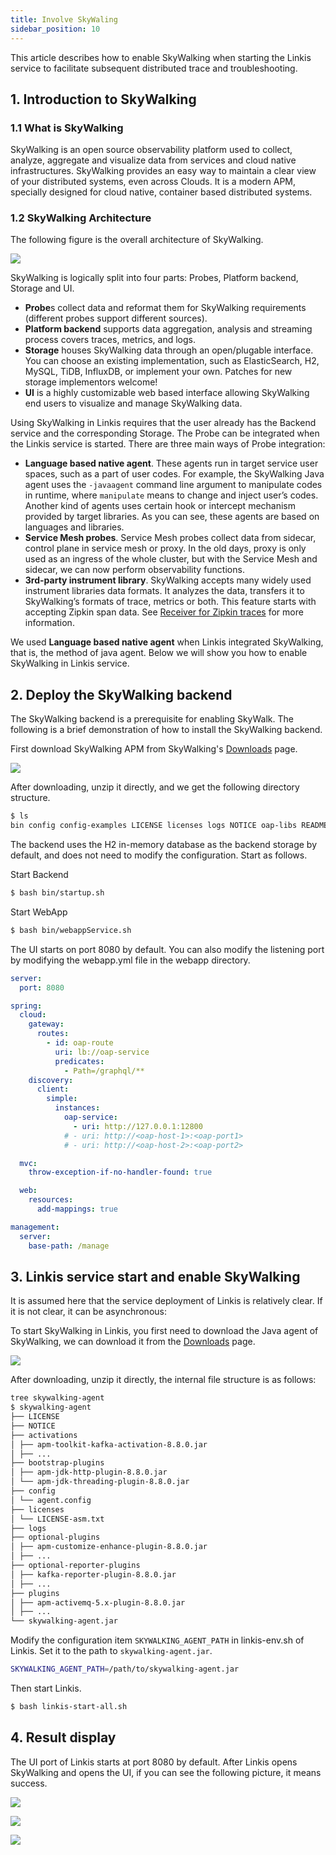 ```yaml
---
title: Involve SkyWaling 
sidebar_position: 10
---
```

This article describes how to enable SkyWalking when starting the Linkis service to facilitate subsequent distributed trace and troubleshooting.

## 1. Introduction to SkyWalking

### 1.1 What is SkyWalking

SkyWalking is an open source observability platform used to collect, analyze, aggregate and visualize data from services and cloud native infrastructures. SkyWalking provides an easy way to maintain a clear view of your distributed systems, even across Clouds. It is a modern APM, specially designed for cloud native, container based distributed systems.

### 1.2 SkyWalking Architecture

The following figure is the overall architecture of SkyWalking.

![](/Images/deployment/skywalking/SkyWalking_Architecture.png)

SkyWalking is logically split into four parts: Probes, Platform backend, Storage and UI.
- **Probe**s collect data and reformat them for SkyWalking requirements (different probes support different sources).
- **Platform backend** supports data aggregation, analysis and streaming process covers traces, metrics, and logs.
- **Storage** houses SkyWalking data through an open/plugable interface. You can choose an existing implementation, such as ElasticSearch, H2, MySQL, TiDB, InfluxDB, or implement your own. Patches for new storage implementors welcome!
- **UI** is a highly customizable web based interface allowing SkyWalking end users to visualize and manage SkyWalking data.

Using SkyWalking in Linkis requires that the user already has the Backend service and the corresponding Storage. The Probe can be integrated when the Linkis service is started. There are three main ways of Probe integration:

- **Language based native agent**. These agents run in target service user spaces, such as a part of user codes. For example, the SkyWalking Java agent uses the `-javaagent` command line argument to manipulate codes in runtime, where `manipulate` means to change and inject user’s codes. Another kind of agents uses certain hook or intercept mechanism provided by target libraries. As you can see, these agents are based on languages and libraries.
- **Service Mesh probes**. Service Mesh probes collect data from sidecar, control plane in service mesh or proxy. In the old days, proxy is only used as an ingress of the whole cluster, but with the Service Mesh and sidecar, we can now perform observability functions.
- **3rd-party instrument library**. SkyWalking accepts many widely used instrument libraries data formats. It analyzes the data, transfers it to SkyWalking’s formats of trace, metrics or both. This feature starts with accepting Zipkin span data. See [Receiver for Zipkin traces](https://skywalking.apache.org/docs/main/latest/en/setup/backend/zipkin-trace) for more information.

We used **Language based native agent** when Linkis integrated SkyWalking, that is, the method of java agent. Below we will show you how to enable SkyWalking in Linkis service.


## 2. Deploy the SkyWalking backend
The SkyWalking backend is a prerequisite for enabling SkyWalk. The following is a brief demonstration of how to install the SkyWalking backend.

First download SkyWalking APM from SkyWalking's [Downloads](https://skywalking.apache.org/downloads/) page.

![](/Images/deployment/skywalking/SkyWalking_APM_Download.png)

After downloading, unzip it directly, and we get the following directory structure.
```bash
$ ls
bin config config-examples LICENSE licenses logs NOTICE oap-libs README.txt tools webapp
````

The backend uses the H2 in-memory database as the backend storage by default, and does not need to modify the configuration. Start as follows.

Start Backend
```bash
$ bash bin/startup.sh
````

Start WebApp
```bash
$ bash bin/webappService.sh
````

The UI starts on port 8080 by default. You can also modify the listening port by modifying the webapp.yml file in the webapp directory.
````yaml
server:
  port: 8080

spring:
  cloud:
    gateway:
      routes:
        - id: oap-route
          uri: lb://oap-service
          predicates:
            - Path=/graphql/**
    discovery:
      client:
        simple:
          instances:
            oap-service:
              - uri: http://127.0.0.1:12800
            # - uri: http://<oap-host-1>:<oap-port1>
            # - uri: http://<oap-host-2>:<oap-port2>

  mvc:
    throw-exception-if-no-handler-found: true

  web:
    resources:
      add-mappings: true

management:
  server:
    base-path: /manage
````

## 3. Linkis service start and enable SkyWalking

It is assumed here that the service deployment of Linkis is relatively clear. If it is not clear, it can be asynchronous:

To start SkyWalking in Linkis, you first need to download the Java agent of SkyWalking, we can download it from the [Downloads](https://skywalking.apache.org/downloads/) page.

![](/Images/deployment/skywalking/SkyWalking_Agent_Download.png)

After downloading, unzip it directly, the internal file structure is as follows:
```bash
tree skywalking-agent
$ skywalking-agent
├── LICENSE
├── NOTICE
├── activations
│ ├── apm-toolkit-kafka-activation-8.8.0.jar
│ ├── ...
├── bootstrap-plugins
│ ├── apm-jdk-http-plugin-8.8.0.jar
│ └── apm-jdk-threading-plugin-8.8.0.jar
├── config
│ └── agent.config
├── licenses
│ └── LICENSE-asm.txt
├── logs
├── optional-plugins
│ ├── apm-customize-enhance-plugin-8.8.0.jar
│ ├── ...
├── optional-reporter-plugins
│ ├── kafka-reporter-plugin-8.8.0.jar
│ ├── ...
├── plugins
│ ├── apm-activemq-5.x-plugin-8.8.0.jar
│ ├── ...
└── skywalking-agent.jar

````

Modify the configuration item `SKYWALKING_AGENT_PATH` in linkis-env.sh of Linkis. Set it to the path to `skywalking-agent.jar`.
```bash
SKYWALKING_AGENT_PATH=/path/to/skywalking-agent.jar
````

Then start Linkis.

```bash
$ bash linkis-start-all.sh
````

## 4. Result display

The UI port of Linkis starts at port 8080 by default. After Linkis opens SkyWalking and opens the UI, if you can see the following picture, it means success.

![](/Images/deployment/skywalking/SkyWalking_UI_Dashboard.png)

![](/Images/deployment/skywalking/SkyWalking_UI_Dashboard2.png)

![](/Images/deployment/skywalking/SkyWalking_Topology.png)